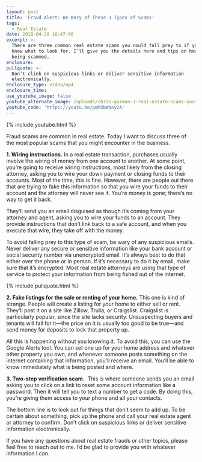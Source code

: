 ```yaml
---
layout: post
title: 'Fraud Alert: Be Wary of These 3 Types of Scams'
tags:
  - Real Estate
date: 2018-04-20 16:47:00
excerpt: >-
  There are three common real estate scams you could fall prey to if you don’t
  know what to look for. I’ll give you the details here and tips on how to avoid
  being scammed.
enclosure:
pullquote: >-
  Don’t clink on suspicious links or deliver sensitive information
  electronically.
enclosure_type: video/mp4
enclosure_time:
use_youtube_image: false
youtube_alternate_image: /uploads/chris-gorman-3-real-estate-scams-youtube.jpg
youtube_code: 'https://youtu.be/pmM3bWaey2A'
---
```


{% include youtube.html %}

Fraud scams are common in real estate. Today I want to discuss three of the most popular scams that you might encounter in the business.

**1. Wiring instructions.** In a real estate transaction, purchases usually involve the wiring of money from one account to another. At some point, you’re going to receive wiring instructions, most likely from the closing attorney, asking you to wire your down payment or closing funds to their accounts. Most of the time, this is fine. However, there are people out there that are trying to fake this information so that you wire your funds to their account and the attorney will never see it. You’re money is gone; there’s no way to get it back.

They’ll send you an email disguised as though it’s coming from your attorney and agent, asking you to wire your funds to an account. They provide instructions that don’t link back to a safe account, and when you execute that wire, they take off with the money.

To avoid falling prey to this type of scam, be wary of any suspicious emails. Never deliver any secure or sensitive information like your bank account or social security number via unencrypted email. It’s always best to do that either over the phone or in person. If it’s necessary to do it by email, make sure that it’s encrypted. Most real estate attorneys are using that type of service to protect your information from being fished out of the internet.

{% include pullquote.html %}

**2. Fake listings for the sale or renting of your home.** This one is kind of strange. People will create a listing for your home to either sell or rent. They’ll post it on a site like Zillow, Trulia, or Craigslist. Craigslist is particularly popular, since the site lacks security. Unsuspecting buyers and tenants will fall for it—the price on it is usually too good to be true—and send money for deposits to lock that property up.

All this is happening without you knowing it. To avoid this, you can use the Google Alerts tool. You can set one up for your home address and whatever other property you own, and whenever someone posts something on the internet containing that information, you’ll receive an email. You’ll be able to know immediately what is being posted and where.

**3. Two-step verification scam.** &nbsp;This is where someone sends you an email asking you to click on a link to reset some account information like a password. Then it will tell you to text a number to get a code. By doing this, you’re giving them access to your phone and all your contacts.

The bottom line is to look out for things that don’t seem to add up. To be certain about something, pick up the phone and call your real estate agent or attorney to confirm. Don’t click on suspicious links or deliver sensitive information electronically.

If you have any questions about real estate frauds or other topics, please feel free to reach out to me. I’d be glad to provide you with whatever information I can.